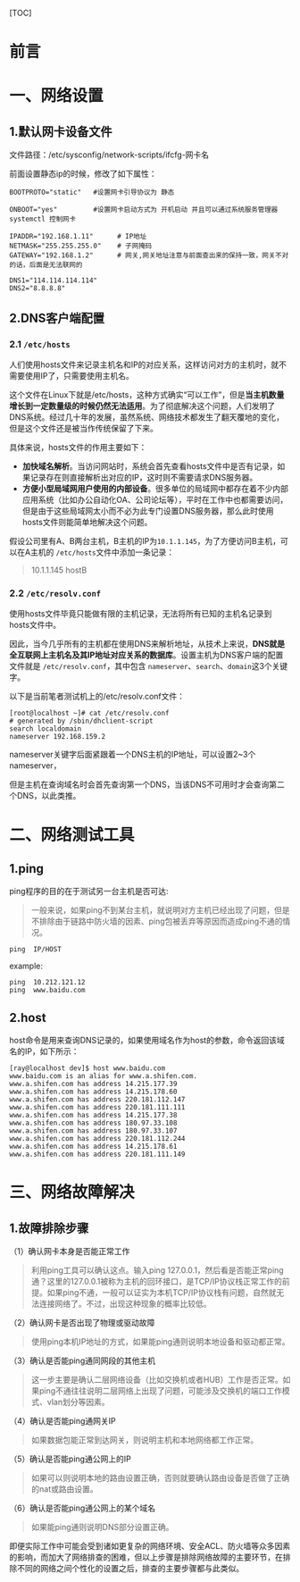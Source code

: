 [TOC]





# 前言







# 一、网络设置

## 1.默认网卡设备文件

文件路径：/etc/sysconfig/network-scripts/ifcfg-网卡名



前面设置静态ip的时候，修改了如下属性：

```shell
BOOTPROTO="static"   #设置网卡引导协议为 静态

ONBOOT="yes"         #设置网卡启动方式为 开机启动 并且可以通过系统服务管理器 systemctl 控制网卡

IPADDR="192.168.1.11"      # IP地址     
NETMASK="255.255.255.0"    # 子网掩码
GATEWAY="192.168.1.2"      # 网关,网关地址注意与前面查出来的保持一致，网关不对的话，后面是无法联网的

DNS1="114.114.114.114" 
DNS2="8.8.8.8"
```





## 2.DNS客户端配置

### 2.1 `/etc/hosts`

人们使用hosts文件来记录主机名和IP的对应关系，这样访问对方的主机时，就不需要使用IP了，只需要使用主机名。

这个文件在Linux下就是/etc/hosts，这种方式确实“可以工作”，但是**当主机数量增长到一定数量级的时候仍然无法适用**。为了彻底解决这个问题，人们发明了DNS系统。经过几十年的发展，虽然系统、网络技术都发生了翻天覆地的变化，但是这个文件还是被当作传统保留了下来。



具体来说，hosts文件的作用主要如下：

- **加快域名解析**。当访问网站时，系统会首先查看hosts文件中是否有记录，如果记录存在则直接解析出对应的IP，这时则不需要请求DNS服务器。 
- **方便小型局域网用户使用的内部设备**。很多单位的局域网中都存在着不少内部应用系统（比如办公自动化OA、公司论坛等），平时在工作中也都需要访问，但是由于这些局域网太小而不必为此专门设置DNS服务器，那么此时使用hosts文件则能简单地解决这个问题。



假设公司里有A、B两台主机，B主机的IP为`10.1.1.145`，为了方便访问B主机，可以在A主机的 `/etc/hosts`文件中添加一条记录：

>  10.1.1.145      hostB



### 2.2 `/etc/resolv.conf`

使用hosts文件毕竟只能做有限的主机记录，无法将所有已知的主机名记录到hosts文件中。

因此，当今几乎所有的主机都在使用DNS来解析地址，从技术上来说，**DNS就是全互联网上主机名及其IP地址对应关系的数据库**。设置主机为DNS客户端的配置文件就是 `/etc/resolv.conf`，其中包含 `nameserver`、`search`、`domain`这3个关键字。



以下是当前笔者测试机上的/etc/resolv.conf文件：

```shell
[root@localhost ~]# cat /etc/resolv.conf 
# generated by /sbin/dhclient-script 
search localdomain 
nameserver 192.168.159.2
```



nameserver关键字后面紧跟着一个DNS主机的IP地址，可以设置2~3个nameserver，

但是主机在查询域名时会首先查询第一个DNS，当该DNS不可用时才会查询第二个DNS，以此类推。







# 二、网络测试工具

## 1.ping

ping程序的目的在于测试另一台主机是否可达:

>  一般来说，如果ping不到某台主机，就说明对方主机已经出现了问题，但是不排除由于链路中防火墙的因素、ping包被丢弃等原因而造成ping不通的情况。



```shell
ping  IP/HOST
```





example:

```shell
ping  10.212.121.12
ping  www.baidu.com
```





## 2.host

host命令是用来查询DNS记录的，如果使用域名作为host的参数，命令返回该域名的IP，如下所示：

```shell
[ray@localhost dev]$ host www.baidu.com
www.baidu.com is an alias for www.a.shifen.com.
www.a.shifen.com has address 14.215.177.39
www.a.shifen.com has address 14.215.178.60
www.a.shifen.com has address 220.181.112.147
www.a.shifen.com has address 220.181.111.111
www.a.shifen.com has address 14.215.177.38
www.a.shifen.com has address 180.97.33.108
www.a.shifen.com has address 180.97.33.107
www.a.shifen.com has address 220.181.112.244
www.a.shifen.com has address 14.215.178.61
www.a.shifen.com has address 220.181.111.149
```



# 三、网络故障解决

## 1.故障排除步骤

（1）确认网卡本身是否能正常工作

> 利用ping工具可以确认这点。输入ping 127.0.0.1，然后看是否能正常ping通？这里的127.0.0.1被称为主机的回环接口，是TCP/IP协议栈正常工作的前提。如果ping不通，一般可以证实为本机TCP/IP协议栈有问题，自然就无法连接网络了。不过，出现这种现象的概率比较低。



（2）确认网卡是否出现了物理或驱动故障

> 使用ping本机IP地址的方式，如果能ping通则说明本地设备和驱动都正常。 



（3）确认是否能ping通同网段的其他主机

> 这一步主要是确认二层网络设备（比如交换机或者HUB）工作是否正常。如果ping不通往往说明二层网络上出现了问题，可能涉及交换机的端口工作模式、vlan划分等因素。 



（4）确认是否能ping通网关IP

> 如果数据包能正常到达网关，则说明主机和本地网络都工作正常。 



（5）确认是否能ping通公网上的IP

> 如果可以则说明本地的路由设置正确，否则就要确认路由设备是否做了正确的nat或路由设置。



（6）确认是否能ping通公网上的某个域名

> 如果能ping通则说明DNS部分设置正确。 



即便实际工作中可能会受到诸如更复杂的网络环境、安全ACL、防火墙等众多因素的影响，而加大了网络排查的困难，但以上步骤是排除网络故障的主要环节，在排除不同的网络之间个性化的设置之后，排查的主要步骤都与此类似。

